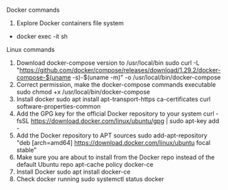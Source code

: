 


Docker commands

1. Explore Docker containers file system
 - docker exec -it <container-hash> sh


Linux commands

1. Download docker-compose version to /usr/local/bin
    sudo curl -L "https://github.com/docker/compose/releases/download/1.29.2/docker-compose-$(uname -s)-$(uname -m)" -o /usr/local/bin/docker-compose
2. Correct permission, make the docker-compose commands executable
    sudo chmod +x /usr/local/bin/docker-compose
3. Install docker
    sudo apt install apt-transport-https ca-certificates curl software-properties-common
4. Add the GPG key for the official Docker repository to your system
    curl -fsSL https://download.docker.com/linux/ubuntu/gpg | sudo apt-key add -
5. Add the Docker repository to APT sources
    sudo add-apt-repository "deb [arch=amd64] https://download.docker.com/linux/ubuntu focal stable"
6. Make sure you are about to install from the Docker repo instead of the default Ubuntu repo
    apt-cache policy docker-ce
7. Install Docker
    sudo apt install docker-ce
8. Check docker running
    sudo systemctl status docker